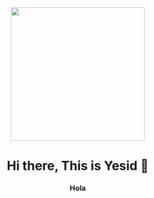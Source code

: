<div align="center">
    <img src="https://media.giphy.com/media/xTiTnwgQ8Wjs1sUB4k/giphy.gif" width="300">
    <h1 align="center">Hi there, This is Yesid 👋</h1>
    <h3 align="center">
        Hola
    </h3>
<div>
